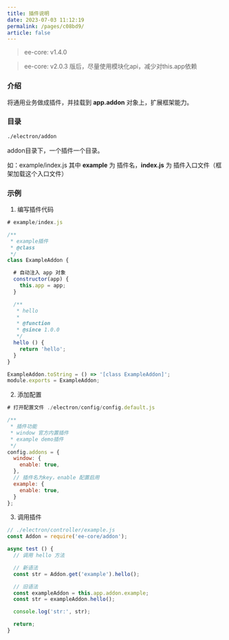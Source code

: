 ```yaml
---
title: 插件说明
date: 2023-07-03 11:12:19
permalink: /pages/c08bd9/
article: false
---
```


> ee-core: v1.4.0

> ee-core: v2.0.3 版后，尽量使用模块化api，减少对this.app依赖

###  介绍
将通用业务做成插件，并挂载到 **app.addon** 对象上，扩展框架能力。
###  目录
```bash
./electron/addon
```
addon目录下，一个插件一个目录。

如：example/index.js
其中 **example**  为 插件名，**index.js** 为 插件入口文件（框架加载这个入口文件）
###  示例

1. 编写插件代码
```javascript
# example/index.js

/**
 * example插件
 * @class
 */
class ExampleAddon {

  # 自动注入 app 对象
  constructor(app) {
    this.app = app;
  }

  /**
   * hello
   *
   * @function 
   * @since 1.0.0
   */
  hello () {
    return 'hello';
  }  
}

ExampleAddon.toString = () => '[class ExampleAddon]';
module.exports = ExampleAddon;
```

2. 添加配置
```javascript
# 打开配置文件 ./electron/config/config.default.js

/**
 * 插件功能
 * window 官方内置插件
 * example demo插件
 */
config.addons = {
  window: {
    enable: true,
  },
  // 插件名为key，enable 配置启用
  example: {
    enable: true, 
  }
};
```

3. 调用插件
```javascript
// ./electron/controller/example.js
const Addon = require('ee-core/addon');

async test () {
  // 调用 hello 方法

  // 新语法
  const str = Addon.get('example').hello();

  // 旧语法
  const exampleAddon = this.app.addon.example;
  const str = exampleAddon.hello();

  console.log('str:', str);

  return;
}
```
